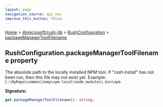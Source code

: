 ```yaml
---
layout: page
navigation_source: api_nav
improve_this_button: false
---
```



[Home](./index.md) &gt; [@microsoft/rush-lib](./rush-lib.md) &gt; [RushConfiguration](./rush-lib.rushconfiguration.md) &gt; [packageManagerToolFilename](./rush-lib.rushconfiguration.packagemanagertoolfilename.md)

## RushConfiguration.packageManagerToolFilename property

The absolute path to the locally installed NPM tool. If "rush install" has not been run, then this file may not exist yet. Example: `C:\MyRepo\common\temp\npm-local\node_modules\.bin\npm`

<b>Signature:</b>

```typescript
get packageManagerToolFilename(): string;
```
